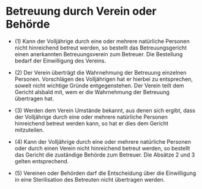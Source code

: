 # Betreuung durch Verein oder Behörde

- (1) Kann der Volljährige durch eine oder mehrere natürliche Personen nicht hinreichend betreut werden, so bestellt das Betreuungsgericht einen anerkannten Betreuungsverein zum Betreuer. Die Bestellung bedarf der Einwilligung des Vereins.

- (2) Der Verein überträgt die Wahrnehmung der Betreuung einzelnen Personen. Vorschlägen des Volljährigen hat er hierbei zu entsprechen, soweit nicht wichtige Gründe entgegenstehen. Der Verein teilt dem Gericht alsbald mit, wem er die Wahrnehmung der Betreuung übertragen hat.

- (3) Werden dem Verein Umstände bekannt, aus denen sich ergibt, dass der Volljährige durch eine oder mehrere natürliche Personen hinreichend betreut werden kann, so hat er dies dem Gericht mitzuteilen.

- (4) Kann der Volljährige durch eine oder mehrere natürliche Personen oder durch einen Verein nicht hinreichend betreut werden, so bestellt das Gericht die zuständige Behörde zum Betreuer. Die Absätze 2 und 3 gelten entsprechend.

- (5) Vereinen oder Behörden darf die Entscheidung über die Einwilligung in eine Sterilisation des Betreuten nicht übertragen werden.

